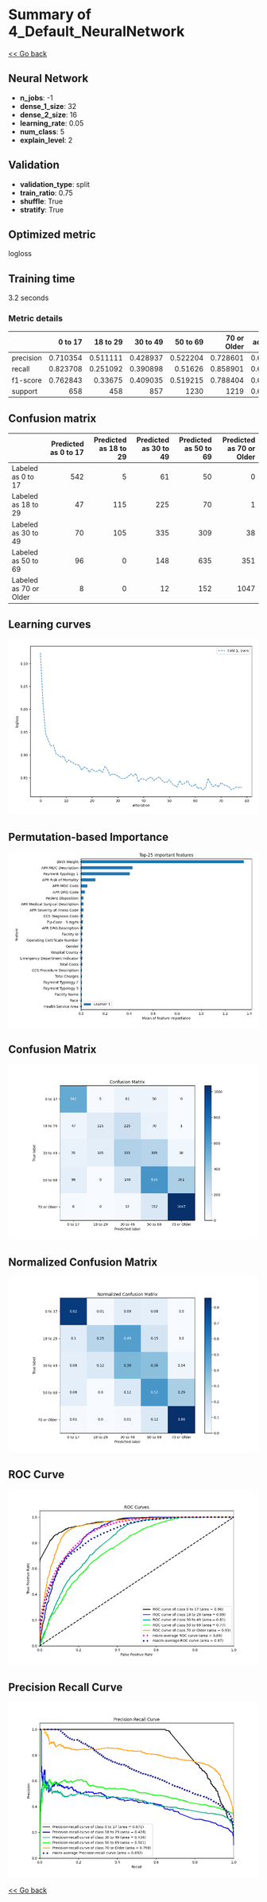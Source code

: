 # Summary of 4_Default_NeuralNetwork

[<< Go back](../README.md)


## Neural Network
- **n_jobs**: -1
- **dense_1_size**: 32
- **dense_2_size**: 16
- **learning_rate**: 0.05
- **num_class**: 5
- **explain_level**: 2

## Validation
 - **validation_type**: split
 - **train_ratio**: 0.75
 - **shuffle**: True
 - **stratify**: True

## Optimized metric
logloss

## Training time

3.2 seconds

### Metric details
|           |    0 to 17 |   18 to 29 |   30 to 49 |    50 to 69 |   70 or Older |   accuracy |   macro avg |   weighted avg |   logloss |
|:----------|-----------:|-----------:|-----------:|------------:|--------------:|-----------:|------------:|---------------:|----------:|
| precision |   0.710354 |   0.511111 |   0.428937 |    0.522204 |      0.728601 |   0.604704 |    0.580241 |       0.587874 |  0.912978 |
| recall    |   0.823708 |   0.251092 |   0.390898 |    0.51626  |      0.858901 |   0.604704 |    0.568172 |       0.604704 |  0.912978 |
| f1-score  |   0.762843 |   0.33675  |   0.409035 |    0.519215 |      0.788404 |   0.604704 |    0.563249 |       0.589422 |  0.912978 |
| support   | 658        | 458        | 857        | 1230        |   1219        |   0.604704 | 4422        |    4422        |  0.912978 |


## Confusion matrix
|                        |   Predicted as 0 to 17 |   Predicted as 18 to 29 |   Predicted as 30 to 49 |   Predicted as 50 to 69 |   Predicted as 70 or Older |
|:-----------------------|-----------------------:|------------------------:|------------------------:|------------------------:|---------------------------:|
| Labeled as 0 to 17     |                    542 |                       5 |                      61 |                      50 |                          0 |
| Labeled as 18 to 29    |                     47 |                     115 |                     225 |                      70 |                          1 |
| Labeled as 30 to 49    |                     70 |                     105 |                     335 |                     309 |                         38 |
| Labeled as 50 to 69    |                     96 |                       0 |                     148 |                     635 |                        351 |
| Labeled as 70 or Older |                      8 |                       0 |                      12 |                     152 |                       1047 |

## Learning curves
![Learning curves](learning_curves.png)

## Permutation-based Importance
![Permutation-based Importance](permutation_importance.png)
## Confusion Matrix

![Confusion Matrix](confusion_matrix.png)


## Normalized Confusion Matrix

![Normalized Confusion Matrix](confusion_matrix_normalized.png)


## ROC Curve

![ROC Curve](roc_curve.png)


## Precision Recall Curve

![Precision Recall Curve](precision_recall_curve.png)



[<< Go back](../README.md)
